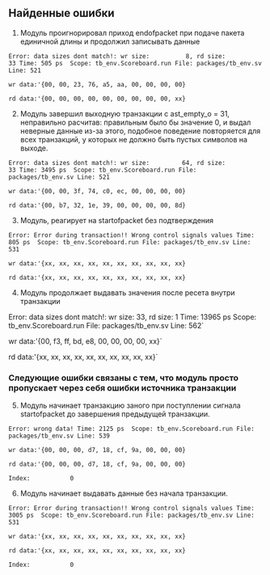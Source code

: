 ## Найденные ошибки

1. Модуль проигнорировал приход endofpacket при подаче пакета единичной длины и продолжил записывать данные

`Error: data sizes dont match!: wr size:          8, rd size:         33
Time: 505 ps  Scope: tb_env.Scoreboard.run File: packages/tb_env.sv Line: 521`

`wr data:'{00, 00, 23, 76, a5, aa, 00, 00, 00, 00}`

`rd data:'{00, 00, 00, 00, 00, 00, 00, 00, 00, xx}`

2. Модуль завершил выходную транзакции с ast_empty_o = 31, неправильно расчитав: правильным было бы значение 0, и выдал неверные данные из-за этого, подобное поведение повторяется для всех транзакций, у которых не должно быть пустых символов на выходе.

`Error: data sizes dont match!: wr size:         64, rd size:         33
Time: 3495 ps  Scope: tb_env.Scoreboard.run File: packages/tb_env.sv Line: 521`

`wr data:'{00, 00, 3f, 74, c0, ec, 00, 00, 00, 00}`

`rd data:'{00, b7, 32, 1e, 39, 00, 00, 00, 00, 8d}`


3. Модуль, реагирует на startofpacket без подтверждения

`Error: Error during transaction!! Wrong control signals values
Time: 805 ps  Scope: tb_env.Scoreboard.run File: packages/tb_env.sv Line: 531`

`wr data:'{xx, xx, xx, xx, xx, xx, xx, xx, xx, xx}`

`rd data:'{xx, xx, xx, xx, xx, xx, xx, xx, xx, xx}`

4. Модуль продолжает выдавать значения после ресета внутри транзакции

Error: data sizes dont match!: wr size:         33, rd size:          1
Time: 13965 ps  Scope: tb_env.Scoreboard.run File: packages/tb_env.sv Line: 562`

wr data:'{00, f3, ff, bd, e8, 00, 00, 00, 00, xx}`

rd data:'{xx, xx, xx, xx, xx, xx, xx, xx, xx, xx}`

### Следующие ошибки связаны с тем, что модуль просто пропускает через себя ошибки источника транзакции 

5. Модуль начинает транзакцию заного при поступлении сигнала startofpacket до завершения предыдущей транзакции.

`Error: wrong data!
Time: 2125 ps  Scope: tb_env.Scoreboard.run File: packages/tb_env.sv Line: 539`

`wr data:'{00, 00, 00, d7, 18, cf, 9a, 00, 00, 00}`

`rd data:'{00, 00, 00, d7, 18, cf, 9a, 00, 00, 00}`

`Index:           0`


6. Модуль начинает выдавать данные без начала транзакции.

`Error: Error during transaction!! Wrong control signals values
Time: 3005 ps  Scope: tb_env.Scoreboard.run File: packages/tb_env.sv Line: 531`

`wr data:'{xx, xx, xx, xx, xx, xx, xx, xx, xx, xx}`

`rd data:'{xx, xx, xx, xx, xx, xx, xx, xx, xx, xx}`

`Index:           0`

